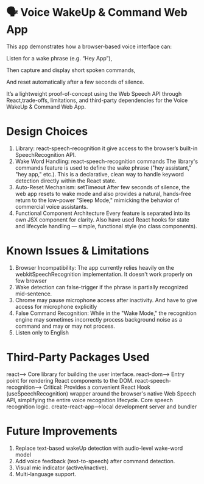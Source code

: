 # 🗣️ Voice WakeUp & Command Web App

This app demonstrates how a browser-based voice interface can:

Listen for a wake phrase (e.g. “Hey App”),

Then capture and display short spoken commands,

And reset automatically after a few seconds of silence.

It’s a lightweight proof-of-concept using the Web Speech API through React,trade-offs, limitations, and third-party dependencies for the Voice WakeUp & Command Web App.

# Design Choices

1. Library: react-speech-recognition 
    it give access to the browser’s built-in SpeechRecognition API.
2. Wake Word Handling: react-speech-recognition commands
    The library's commands feature is used to define the wake phrase ("hey assistant," "hey app," etc.). This is a declarative, clean way to handle keyword detection directly within the React state.
3. Auto-Reset Mechanism: setTimeout
    After few seconds of silence, the web app resets to wake mode and also provides a natural, hands-free return to the low-power "Sleep Mode," mimicking the behavior of commercial voice assistants.
4. Functional Component Architecture
    Every feature is separated into its own JSX component for clarity. Also have used React hooks for state and lifecycle handling — simple, functional style (no class components).

# Known Issues & Limitations
1. Browser Incompatibility: The app currently relies heavily on the webkitSpeechRecognition implementation. It doesn't work properly on few browser
2. Wake detection can false-trigger if the phrase is partially recognized mid-sentence.
3. Chrome may pause microphone access after inactivity. And have to give access for microphone explicitly
4. False Command Recognition: While in the "Wake Mode," the recognition engine may sometimes incorrectly process background noise as a command and may or may not process.
5. Listen only to English 

# Third-Party Packages Used

react-->	Core library for building the user interface.
react-dom--> 	Entry point for rendering React components to the DOM.
react-speech-recognition-->	Critical: Provides a convenient React Hook (useSpeechRecognition)   wrapper around the browser's native Web Speech API, simplifying the entire voice recognition lifecycle. Core speech recognition logic.
create-react-app-->local development server and bundler

# Future Improvements

1. Replace text-based wakeUp detection with audio-level wake-word model
2. Add voice feedback (text-to-speech) after command detection.
3. Visual mic indicator (active/inactive).
4. Multi-language support.
